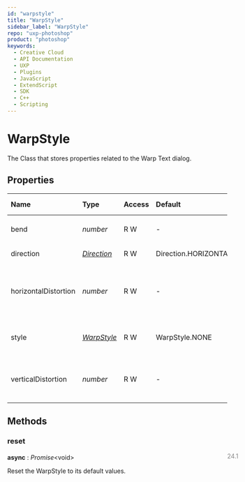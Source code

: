 ```yaml
---
id: "warpstyle"
title: "WarpStyle"
sidebar_label: "WarpStyle"
repo: "uxp-photoshop"
product: "photoshop"
keywords:
  - Creative Cloud
  - API Documentation
  - UXP
  - Plugins
  - JavaScript
  - ExtendScript
  - SDK
  - C++
  - Scripting
---
```


# WarpStyle

The Class that stores properties related to the Warp Text dialog.

## Properties

| Name | Type | Access | Default | Range | Min Version | Description |
| :------ | :------ | :------ | :------ | :------ | :------ | :------ |
| bend | *number* | R W | - | -100..100 | 24.1 | The warp bend as a percentage. |
| direction | [*Direction*](/ps_reference/modules/constants/#direction) | R W | Direction.HORIZONTAL | - | 24.1 | The warp direction |
| horizontalDistortion | *number* | R W | - | -100..100 | 24.1 | The horizontal distortion of the warp as a percentage. |
| style | [*WarpStyle*](/ps_reference/modules/constants/#warpstyle) | R W | WarpStyle.NONE | - | 24.1 | he style of warp to apply to the text. |
| verticalDistortion | *number* | R W | - | -100..100 | 24.1 | The vertical distortion of the warp as a percentage. |

## Methods

### reset
<span class="minversion" style="display: block; margin-bottom: -1em; margin-left: 36em; float:left; opacity:0.5;">24.1</span>

**async** : *Promise*<void\>

Reset the WarpStyle to its default values.

